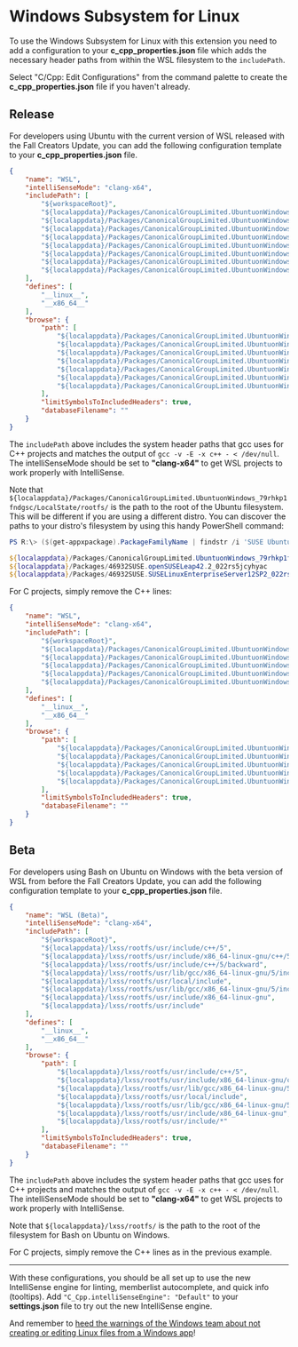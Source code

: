 # Windows Subsystem for Linux

To use the Windows Subsystem for Linux with this extension you need to add a configuration to your **c_cpp_properties.json** file which adds the necessary header paths from within the WSL filesystem to the `includePath`.

Select "C/Cpp: Edit Configurations" from the command palette to create the **c_cpp_properties.json** file if you haven't already.

## Release

For developers using Ubuntu with the current version of WSL released with the Fall Creators Update, you can add the following configuration template to your **c_cpp_properties.json** file.

```json
{
    "name": "WSL",
    "intelliSenseMode": "clang-x64",
    "includePath": [
        "${workspaceRoot}",
        "${localappdata}/Packages/CanonicalGroupLimited.UbuntuonWindows_79rhkp1fndgsc/LocalState/rootfs/usr/include/c++/5",
        "${localappdata}/Packages/CanonicalGroupLimited.UbuntuonWindows_79rhkp1fndgsc/LocalState/rootfs/usr/include/x86_64-linux-gnu/c++/5",
        "${localappdata}/Packages/CanonicalGroupLimited.UbuntuonWindows_79rhkp1fndgsc/LocalState/rootfs/usr/include/c++/5/backward",
        "${localappdata}/Packages/CanonicalGroupLimited.UbuntuonWindows_79rhkp1fndgsc/LocalState/rootfs/usr/lib/gcc/x86_64-linux-gnu/5/include",
        "${localappdata}/Packages/CanonicalGroupLimited.UbuntuonWindows_79rhkp1fndgsc/LocalState/rootfs/usr/local/include",
        "${localappdata}/Packages/CanonicalGroupLimited.UbuntuonWindows_79rhkp1fndgsc/LocalState/rootfs/usr/lib/gcc/x86_64-linux-gnu/5/include-fixed",
        "${localappdata}/Packages/CanonicalGroupLimited.UbuntuonWindows_79rhkp1fndgsc/LocalState/rootfs/usr/include/x86_64-linux-gnu",
        "${localappdata}/Packages/CanonicalGroupLimited.UbuntuonWindows_79rhkp1fndgsc/LocalState/rootfs/usr/include"
    ],
    "defines": [
        "__linux__",
        "__x86_64__"
    ],
    "browse": {
        "path": [
            "${localappdata}/Packages/CanonicalGroupLimited.UbuntuonWindows_79rhkp1fndgsc/LocalState/rootfs/usr/include/c++/5",
            "${localappdata}/Packages/CanonicalGroupLimited.UbuntuonWindows_79rhkp1fndgsc/LocalState/rootfs/usr/include/x86_64-linux-gnu/c++/5",
            "${localappdata}/Packages/CanonicalGroupLimited.UbuntuonWindows_79rhkp1fndgsc/LocalState/rootfs/usr/lib/gcc/x86_64-linux-gnu/5/include",
            "${localappdata}/Packages/CanonicalGroupLimited.UbuntuonWindows_79rhkp1fndgsc/LocalState/rootfs/usr/local/include",
            "${localappdata}/Packages/CanonicalGroupLimited.UbuntuonWindows_79rhkp1fndgsc/LocalState/rootfs/usr/lib/gcc/x86_64-linux-gnu/5/include-fixed",
            "${localappdata}/Packages/CanonicalGroupLimited.UbuntuonWindows_79rhkp1fndgsc/LocalState/rootfs/usr/include/x86_64-linux-gnu",
            "${localappdata}/Packages/CanonicalGroupLimited.UbuntuonWindows_79rhkp1fndgsc/LocalState/rootfs/usr/include/*"
        ],
        "limitSymbolsToIncludedHeaders": true,
        "databaseFilename": ""
    }
}
```

The `includePath` above includes the system header paths that gcc uses for C++ projects and matches the output of `gcc -v -E -x c++ - < /dev/null`. The intelliSenseMode should be set to **"clang-x64"** to get WSL projects to work properly with IntelliSense.

Note that `${localappdata}/Packages/CanonicalGroupLimited.UbuntuonWindows_79rhkp1fndgsc/LocalState/rootfs/` is the path to the root of the Ubuntu filesystem. This will be different if you are using a different distro. You can discover the paths to your distro's filesystem by using this handy PowerShell command:

```Powershell
PS R:\> ($(get-appxpackage).PackageFamilyName | findstr /i 'SUSE Ubuntu') -replace '^', "$`{localappdata`}/Packages/"

${localappdata}/Packages/CanonicalGroupLimited.UbuntuonWindows_79rhkp1fndgsc
${localappdata}/Packages/46932SUSE.openSUSELeap42.2_022rs5jcyhyac
${localappdata}/Packages/46932SUSE.SUSELinuxEnterpriseServer12SP2_022rs5jcyhyac
```

For C projects, simply remove the C++ lines:

```json
{
    "name": "WSL",
    "intelliSenseMode": "clang-x64",
    "includePath": [
        "${workspaceRoot}",
        "${localappdata}/Packages/CanonicalGroupLimited.UbuntuonWindows_79rhkp1fndgsc/LocalState/rootfs/usr/lib/gcc/x86_64-linux-gnu/5/include",
        "${localappdata}/Packages/CanonicalGroupLimited.UbuntuonWindows_79rhkp1fndgsc/LocalState/rootfs/usr/local/include",
        "${localappdata}/Packages/CanonicalGroupLimited.UbuntuonWindows_79rhkp1fndgsc/LocalState/rootfs/usr/lib/gcc/x86_64-linux-gnu/5/include-fixed",
        "${localappdata}/Packages/CanonicalGroupLimited.UbuntuonWindows_79rhkp1fndgsc/LocalState/rootfs/usr/include/x86_64-linux-gnu",
        "${localappdata}/Packages/CanonicalGroupLimited.UbuntuonWindows_79rhkp1fndgsc/LocalState/rootfs/usr/include"
    ],
    "defines": [
        "__linux__",
        "__x86_64__"
    ],
    "browse": {
        "path": [
            "${localappdata}/Packages/CanonicalGroupLimited.UbuntuonWindows_79rhkp1fndgsc/LocalState/rootfs/usr/lib/gcc/x86_64-linux-gnu/5/include",
            "${localappdata}/Packages/CanonicalGroupLimited.UbuntuonWindows_79rhkp1fndgsc/LocalState/rootfs/usr/local/include",
            "${localappdata}/Packages/CanonicalGroupLimited.UbuntuonWindows_79rhkp1fndgsc/LocalState/rootfs/usr/lib/gcc/x86_64-linux-gnu/5/include-fixed",
            "${localappdata}/Packages/CanonicalGroupLimited.UbuntuonWindows_79rhkp1fndgsc/LocalState/rootfs/usr/include/x86_64-linux-gnu",
            "${localappdata}/Packages/CanonicalGroupLimited.UbuntuonWindows_79rhkp1fndgsc/LocalState/rootfs/usr/include/*"
        ],
        "limitSymbolsToIncludedHeaders": true,
        "databaseFilename": ""
    }
}
```

## Beta

For developers using Bash on Ubuntu on Windows with the beta version of WSL from before the Fall Creators Update, you can add the following configuration template to your **c_cpp_properties.json** file.

```json
{
    "name": "WSL (Beta)",
    "intelliSenseMode": "clang-x64",
    "includePath": [
        "${workspaceRoot}",
        "${localappdata}/lxss/rootfs/usr/include/c++/5",
        "${localappdata}/lxss/rootfs/usr/include/x86_64-linux-gnu/c++/5",
        "${localappdata}/lxss/rootfs/usr/include/c++/5/backward",
        "${localappdata}/lxss/rootfs/usr/lib/gcc/x86_64-linux-gnu/5/include",
        "${localappdata}/lxss/rootfs/usr/local/include",
        "${localappdata}/lxss/rootfs/usr/lib/gcc/x86_64-linux-gnu/5/include-fixed",
        "${localappdata}/lxss/rootfs/usr/include/x86_64-linux-gnu",
        "${localappdata}/lxss/rootfs/usr/include"
    ],
    "defines": [
        "__linux__",
        "__x86_64__"
    ],
    "browse": {
        "path": [
            "${localappdata}/lxss/rootfs/usr/include/c++/5",
            "${localappdata}/lxss/rootfs/usr/include/x86_64-linux-gnu/c++/5",
            "${localappdata}/lxss/rootfs/usr/lib/gcc/x86_64-linux-gnu/5/include",
            "${localappdata}/lxss/rootfs/usr/local/include",
            "${localappdata}/lxss/rootfs/usr/lib/gcc/x86_64-linux-gnu/5/include-fixed",
            "${localappdata}/lxss/rootfs/usr/include/x86_64-linux-gnu",
            "${localappdata}/lxss/rootfs/usr/include/*"
        ],
        "limitSymbolsToIncludedHeaders": true,
        "databaseFilename": ""
    }
}
```

The `includePath` above includes the system header paths that gcc uses for C++ projects and matches the output of `gcc -v -E -x c++ - < /dev/null`. The intelliSenseMode should be set to **"clang-x64"** to get WSL projects to work properly with IntelliSense.

Note that `${localappdata}/lxss/rootfs/` is the path to the root of the filesystem for Bash on Ubuntu on Windows.

For C projects, simply remove the C++ lines as in the previous example.

---

With these configurations, you should be all set up to use the new IntelliSense engine for linting, memberlist autocomplete, and quick info (tooltips).  Add `"C_Cpp.intelliSenseEngine": "Default"` to your **settings.json** file to try out the new IntelliSense engine.

And remember to [heed the warnings of the Windows team about not creating or editing Linux files from a Windows app](https://blogs.msdn.microsoft.com/commandline/2016/11/17/do-not-change-linux-files-using-windows-apps-and-tools/)!
